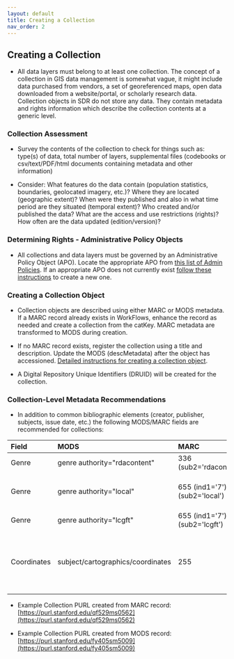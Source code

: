 ```yaml
---
layout: default
title: Creating a Collection
nav_order: 2
---
```


## Creating a Collection

* All data layers must belong to at least one collection. The concept of a collection in GIS data management is somewhat vague, it might include data purchased from vendors, a set of georeferenced maps, open data downloaded from a website/portal, or scholarly research data. Collection objects in SDR do not store any data. They contain metadata and rights information which describe the collection contents at a generic level.

### Collection Assessment

* Survey the contents of the collection to check for things such as: type(s) of data, total number of layers, supplemental files (codebooks or csv/text/PDF/html documents containing metadata and other information)

* Consider: What features do the data contain (population statistics, boundaries, geolocated imagery, etc.)? Where they are located (geographic extent)? When were they published and also in what time period are they situated (temporal extent)? Who created and/or published the data? What are the access and use restrictions (rights)? How often are the data updated (edition/version)? 


### Determining Rights - Administrative Policy Objects

* All collections and data layers must be governed by an Administrative Policy Object (APO). Locate the appropriate APO from [this list of Admin Policies](https://argo.stanford.edu/catalog/facet/nonhydrus_apo_title_ssim). If an appropriate APO does not currently exist [follow these instructions](https://consul.stanford.edu/display/DLSSDOCS/Argo+-+How+to+Create+an+APO) to create a new one.

### Creating a Collection Object

* Collection objects are described using either MARC or MODS metadata. If a MARC record already exists in WorkFlows, enhance the record as needed and create a collection from the catKey. MARC metadata are transformed to MODS during creation.

* If no MARC record exists, register the collection using a title and description. Update the MODS (descMetadata) after the object has accessioned. [Detailed instructions for creating a collection object](https://consul.stanford.edu/display/DLSSDOCS/Argo+-+How+to+create+and+apply+a+collection+object).

* A Digital Repository Unique Identifiers (DRUID) will be created for the collection.

### Collection-Level Metadata Recommendations

* In addition to common bibliographic elements (creator, publisher, subjects, issue date, etc.) the following MODS/MARC fields are recommended for collections:

|Field|MODS|MARC|Example|
|:-----|:------|:------|:------|
|Genre|genre authority="rdacontent"|336 (sub2='rdacontent')|cartographic dataset|
|Genre|genre authority="local"|655 (ind1='7'), (sub2='local')|Geographic information systems data|
|Genre|genre authority="lcgft"|655 (ind1='7'), (sub2='lcgft')|Geospatial data|
|Coordinates|subject/cartographics/coordinates|255|(W 121.4851--W 120.3878/N 038.0775--N 037.1347)|

* Example Collection PURL created from MARC record: [https://purl.stanford.edu/qf529ms0562](https://purl.stanford.edu/qf529ms0562)

* Example Collection PURL created from MODS record: [https://purl.stanford.edu/fy405sm5009](https://purl.stanford.edu/fy405sm5009)

